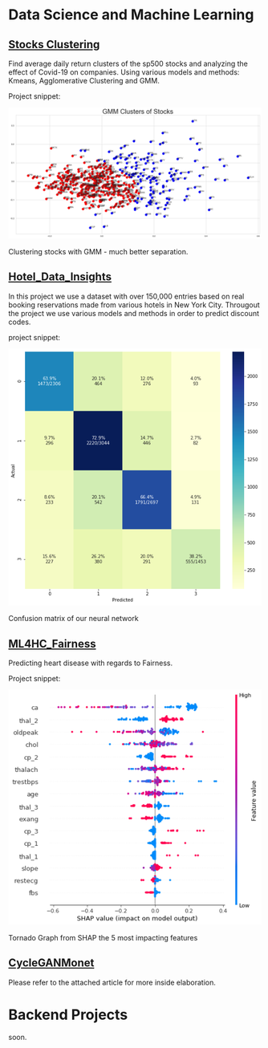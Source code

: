# Data Science and Machine Learning

## [Stocks Clustering](https://github.com/SDIdo/StocksClustering)

Find average daily return clusters of the sp500 stocks and analyzing the effect of Covid-19
on companies. Using various models and methods: Kmeans, Agglomerative Clustering and GMM.

Project snippet:

![](images/GMM_on_stocks.png)

Clustering stocks with GMM - much better separation.
 
 
 
## [Hotel_Data_Insights](https://github.com/SDIdo/Hotel_Data_Insights)

In this project we use a dataset with over 150,000 entries based on real booking reservations made from various hotels in New York City. Througout the project we use various models and methods in order to predict discount codes.

project snippet:

![](images/four_classes_cm.png)

Confusion matrix of our neural network
 
  
  
## [ML4HC_Fairness](https://github.com/SDIdo/ML4HC_Fairness)

Predicting heart disease with regards to Fairness.

Project snippet:

![](images/shaply5most.png)

Tornado Graph from SHAP the 5 most impacting features

## [CycleGANMonet](https://github.com/SDIdo/CycleGANMonet)
Please refer to the attached article for more inside elaboration.
 
 
 

# Backend Projects

soon.
